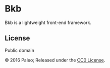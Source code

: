 # Bkb

Bkb is a lightweight front-end framework.

## License

Public domain

© 2016 Paleo; Released under the [CC0 License](http://creativecommons.org/publicdomain/zero/1.0/).
